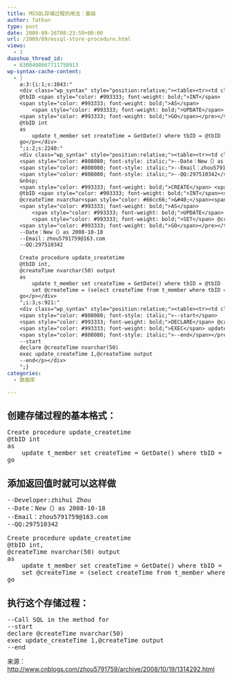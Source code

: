 ```yaml
---
title: MSSQL存储过程的用法：基础
author: fatkun
type: post
date: 2009-09-16T08:23:59+00:00
url: /2009/09/mssql-store-procedure.html
views:
  - 1
duoshuo_thread_id:
  - 6300408667711750913
wp-syntax-cache-content:
  - |
    a:3:{i:1;s:1043:"
    <div class="wp_syntax" style="position:relative;"><table><tr><td class="code"><pre class="sql" style="font-family:monospace;"><span style="color: #993333; font-weight: bold;">CREATE</span> <span style="color: #993333; font-weight: bold;">PROCEDURE</span> update_createtime
    @tbID <span style="color: #993333; font-weight: bold;">INT</span>
    <span style="color: #993333; font-weight: bold;">AS</span>
        <span style="color: #993333; font-weight: bold;">UPDATE</span> t_member <span style="color: #993333; font-weight: bold;">SET</span> createTime <span style="color: #66cc66;">=</span> GetDate<span style="color: #66cc66;">&#40;</span><span style="color: #66cc66;">&#41;</span> <span style="color: #993333; font-weight: bold;">WHERE</span> tbID <span style="color: #66cc66;">=</span> @tbID
    <span style="color: #993333; font-weight: bold;">GO</span></pre></td></tr></table><p class="theCode" style="display:none;">Create procedure update_createtime
    @tbID int
    as
        update t_member set createTime = GetDate() where tbID = @tbID
    go</p></div>
    ";i:2;s:2240:"
    <div class="wp_syntax" style="position:relative;"><table><tr><td class="code"><pre class="sql" style="font-family:monospace;"><span style="color: #808080; font-style: italic;">--Developer:zhihui Zhou</span>
    <span style="color: #808080; font-style: italic;">--Date：New（）as 2008-10-18</span>
    <span style="color: #808080; font-style: italic;">--Email：zhou5791759@163.com</span>
    <span style="color: #808080; font-style: italic;">--QQ:297510342</span>
    &nbsp;
    <span style="color: #993333; font-weight: bold;">CREATE</span> <span style="color: #993333; font-weight: bold;">PROCEDURE</span> update_createtime
    @tbID <span style="color: #993333; font-weight: bold;">INT</span><span style="color: #66cc66;">,</span>
    @createTime nvarchar<span style="color: #66cc66;">&#40;</span><span style="color: #cc66cc;">50</span><span style="color: #66cc66;">&#41;</span> output
    <span style="color: #993333; font-weight: bold;">AS</span>
        <span style="color: #993333; font-weight: bold;">UPDATE</span> t_member <span style="color: #993333; font-weight: bold;">SET</span> createTime <span style="color: #66cc66;">=</span> GetDate<span style="color: #66cc66;">&#40;</span><span style="color: #66cc66;">&#41;</span> <span style="color: #993333; font-weight: bold;">WHERE</span> tbID <span style="color: #66cc66;">=</span> @tbID
        <span style="color: #993333; font-weight: bold;">SET</span> @createTime <span style="color: #66cc66;">=</span> <span style="color: #66cc66;">&#40;</span><span style="color: #993333; font-weight: bold;">SELECT</span> createTime <span style="color: #993333; font-weight: bold;">FROM</span> t_member <span style="color: #993333; font-weight: bold;">WHERE</span> tbID <span style="color: #66cc66;">=</span> @tbID<span style="color: #66cc66;">&#41;</span>
    <span style="color: #993333; font-weight: bold;">GO</span></pre></td></tr></table><p class="theCode" style="display:none;">--Developer:zhihui Zhou
    --Date：New（）as 2008-10-18
    --Email：zhou5791759@163.com
    --QQ:297510342
    
    Create procedure update_createtime
    @tbID int,
    @createTime nvarchar(50) output
    as
        update t_member set createTime = GetDate() where tbID = @tbID
        set @createTime = (select createTime from t_member where tbID = @tbID)
    go</p></div>
    ";i:3;s:921:"
    <div class="wp_syntax" style="position:relative;"><table><tr><td class="code"><pre class="sql" style="font-family:monospace;"><span style="color: #808080; font-style: italic;">--Call SQL in the method for</span>
    <span style="color: #808080; font-style: italic;">--start</span>
    <span style="color: #993333; font-weight: bold;">DECLARE</span> @createTime nvarchar<span style="color: #66cc66;">&#40;</span><span style="color: #cc66cc;">50</span><span style="color: #66cc66;">&#41;</span>
    <span style="color: #993333; font-weight: bold;">EXEC</span> update_createTime <span style="color: #cc66cc;">1</span><span style="color: #66cc66;">,</span>@createTime output
    <span style="color: #808080; font-style: italic;">--end</span></pre></td></tr></table><p class="theCode" style="display:none;">--Call SQL in the method for
    --start
    declare @createTime nvarchar(50)
    exec update_createTime 1,@createTime output
    --end</p></div>
    ";}
categories:
  - 数据库

---
```

## 创建存储过程的基本格式：

<pre escaped="true" lang="sql">Create procedure update_createtime
@tbID int
as
    update t_member set createTime = GetDate() where tbID = @tbID
go</pre>
## 添加返回值时就可以这样做

<pre escaped="true" lang="sql">--Developer:zhihui Zhou
--Date：New（）as 2008-10-18
--Email：zhou5791759@163.com
--QQ:297510342

Create procedure update_createtime
@tbID int,
@createTime nvarchar(50) output
as
    update t_member set createTime = GetDate() where tbID = @tbID
    set @createTime = (select createTime from t_member where tbID = @tbID)
go</pre>
## 执行这个存储过程：

<pre escaped="true" lang="sql">--Call SQL in the method for
--start
declare @createTime nvarchar(50)
exec update_createTime 1,@createTime output
--end</pre>
来源：<http://www.cnblogs.com/zhou5791759/archive/2008/10/19/1314292.html>